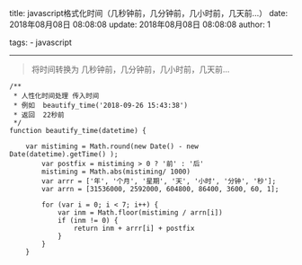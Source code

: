 title: javascript格式化时间（几秒钟前，几分钟前，几小时前，几天前...）
date: 2018年08月08日 08:08:08
update: 2018年08月08日 08:08:08
author: 1

tags: 
    - javascript
   

---

> 将时间转换为 几秒钟前，几分钟前，几小时前，几天前…

```
/** 
 * 人性化时间处理 传入时间
 * 例如  beautify_time('2018-09-26 15:43:38') 
 * 返回  22秒前
 */
function beautify_time(datetime) {

    var mistiming = Math.round(new Date() - new Date(datetime).getTime() );
        var postfix = mistiming > 0 ? '前' : '后'
        mistiming = Math.abs(mistiming/ 1000) 
        var arrr = ['年', '个月', '星期', '天', '小时', '分钟', '秒'];
        var arrn = [31536000, 2592000, 604800, 86400, 3600, 60, 1];

        for (var i = 0; i < 7; i++) {
            var inm = Math.floor(mistiming / arrn[i])
            if (inm != 0) {
                return inm + arrr[i] + postfix
            }
        }
    }
```
